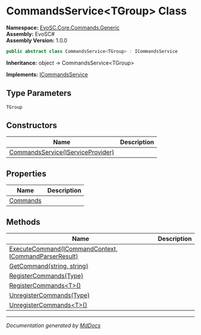 ﻿<!--  
  <auto-generated>   
    The contents of this file were generated by a tool.  
    Changes to this file may be list if the file is regenerated  
  </auto-generated>   
-->

# CommandsService\<TGroup\> Class

**Namespace:** [EvoSC.Core.Commands.Generic](../index.md)  
**Assembly:** EvoSC\#  
**Assembly Version:** 1.0.0

```csharp
public abstract class CommandsService<TGroup> : ICommandsService
```

**Inheritance:** object → CommandsService\<TGroup\>

**Implements:** [ICommandsService](../../../../Interfaces/Commands/ICommandsService/index.md)

## Type Parameters

`TGroup`

## Constructors

| Name                                                       | Description |
| ---------------------------------------------------------- | ----------- |
| [CommandsService(IServiceProvider)](constructors/index.md) |             |

## Properties

| Name                               | Description |
| ---------------------------------- | ----------- |
| [Commands](properties/Commands.md) |             |

## Methods

| Name                                                                               | Description |
| ---------------------------------------------------------------------------------- | ----------- |
| [ExecuteCommand(ICommandContext, ICommandParserResult)](methods/ExecuteCommand.md) |             |
| [GetCommand(string, string)](methods/GetCommand.md)                                |             |
| [RegisterCommands(Type)](methods/RegisterCommands.md#registercommandstype)         |             |
| [RegisterCommands\<T\>()](methods/RegisterCommands.md#registercommandst)           |             |
| [UnregisterCommands(Type)](methods/UnregisterCommands.md#unregistercommandstype)   |             |
| [UnregisterCommands\<T\>()](methods/UnregisterCommands.md#unregistercommandst)     |             |

___

*Documentation generated by [MdDocs](https://github.com/ap0llo/mddocs)*
